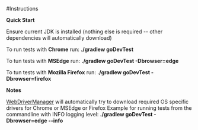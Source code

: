 #Instructions

<p><b>Quick Start</b></p>
<p>Ensure current JDK is installed (nothing else is required -- other dependencies will automatically download)</p>
<p>To run tests with <b>Chrome</b> run: <b>./gradlew goDevTest</b></p>
<p>To tun tests with <b>MSEdge</b> run: <b>./gradlew goDevTest -Dbrowser=edge</b></p>
<p>To tun tests with <b>Mozilla Firefox</b> run: <b>./gradlew goDevTest -Dbrowser=firefox</b></p>
<p><b>Notes</b></p>
<a href="https://mvnrepository.com/artifact/io.github.bonigarcia/webdrivermanager">WebDriverManager</a> will automatically try to download required OS specific drivers for Chrome or MSEdge or Firefox
Example for running tests from the commandline with INFO logging level: <b>./gradlew goDevTest -Dbrowser=edge --info</b>